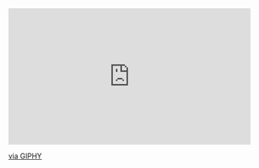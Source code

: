 <iframe src="https://giphy.com/embed/3o6Ztex8mCsrRssAXC" width="480" height="270" frameBorder="0" class="giphy-embed" allowFullScreen></iframe><p><a href="https://giphy.com/gifs/southparkgifs-3o6Ztex8mCsrRssAXC">via GIPHY</a></p>
